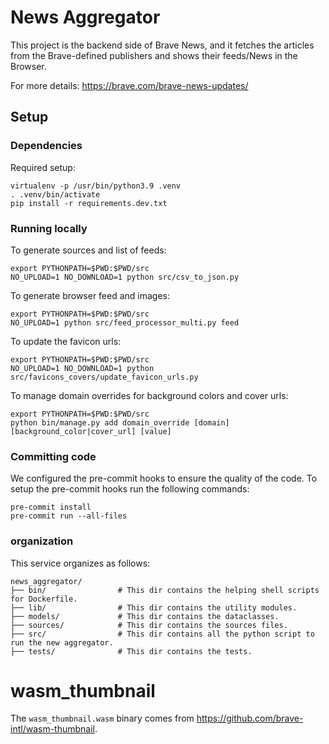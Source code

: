 # News Aggregator
This project is the backend side of Brave News, and it fetches the articles from the Brave-defined publishers and
shows their feeds/News in the Browser.

For more details: https://brave.com/brave-news-updates/

## Setup

### Dependencies
Required setup:

    virtualenv -p /usr/bin/python3.9 .venv
    . .venv/bin/activate
    pip install -r requirements.dev.txt


### Running locally

To generate sources and list of feeds:

    export PYTHONPATH=$PWD:$PWD/src
    NO_UPLOAD=1 NO_DOWNLOAD=1 python src/csv_to_json.py

To generate browser feed and images:

    export PYTHONPATH=$PWD:$PWD/src
    NO_UPLOAD=1 python src/feed_processor_multi.py feed

To update the favicon urls:

    export PYTHONPATH=$PWD:$PWD/src
    NO_UPLOAD=1 NO_DOWNLOAD=1 python src/favicons_covers/update_favicon_urls.py

To manage domain overrides for background colors and cover urls:

    export PYTHONPATH=$PWD:$PWD/src
    python bin/manage.py add domain_override [domain] [background_color|cover_url] [value]

### Committing code

We configured the pre-commit hooks to ensure the quality of the code. To setup the pre-commit hooks run the following
commands:

    pre-commit install
    pre-commit run --all-files


### organization

This service organizes as follows:
```
news_aggregator/
├── bin/                # This dir contains the helping shell scripts for Dockerfile.
├── lib/                # This dir contains the utility modules.
├── models/             # This dir contains the dataclasses.
├── sources/            # This dir contains the sources files.
├── src/                # This dir contains all the python script to run the new aggregator.
├── tests/              # This dir contains the tests.
```

# wasm_thumbnail

The `wasm_thumbnail.wasm` binary comes from <https://github.com/brave-intl/wasm-thumbnail>.
